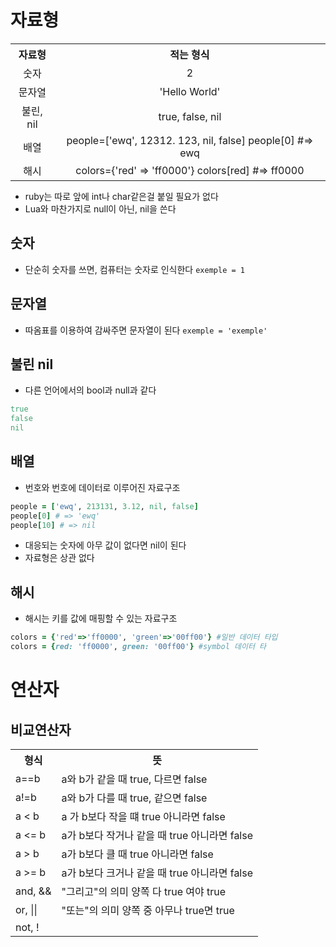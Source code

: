 # 자료형

<table style="margin:auto; width: 100%; text-size: 50px">
<tr>
<th style="text-align: center; padding: auto">
자료형
</th>
<th style="text-align: center; padding: auto">
적는 형식
</th>
</tr>
<tr>
<td style="text-align: center; padding: auto">
숫자
</td >
<td style="text-align: center; padding: auto">
2
</td>
</tr>
<tr>
<td style="text-align: center; padding: auto">
문자열
</td>
<td style="text-align: center; padding: auto">
'Hello World'
</td>
</tr>
<tr >
<td style="text-align: center; padding: auto">
불린, nil
</td>
<td style="text-align: center; padding: auto">
true, false, nil
</td>
</tr>
<tr>
<td style="text-align: center; padding: auto">
배열
</td>
<td style="text-align: center; padding: auto">
people=['ewq', 12312. 123, nil, false]
people[0] #=> ewq
</td>
</tr>
<tr>
<td style="text-align: center; padding: auto">
해시
</td>
<td style="text-align: center; padding: auto">
colors={'red' => 'ff0000'}
colors[red] #=> ff0000
</td>
</tr>
</table>

- ruby는 따로 앞에 int나 char같은걸 붙일 필요가 없다
- Lua와 마찬가지로 null이 아닌, nil을 쓴다 
## 숫자
 - 단순히 숫자를 쓰면, 컴퓨터는 숫자로 인식한다
 `exemple = 1`

## 문자열
- 따옴표를 이용하여 감싸주면 문자열이 된다
`exemple = 'exemple'`

## 불린 nil

- 다른 언어에서의 bool과 null과 같다
```ruby
true
false
nil
```

## 배열

- 번호와 번호에 데이터로 이루어진 자료구조

```ruby
people = ['ewq', 213131, 3.12, nil, false]
people[0] # => 'ewq'
people[10] # => nil
```
- 대응되는 숫자에 아무 값이 없다면 nil이 된다
- 자료형은 상관 없다

## 해시

- 해시는 키를 값에 매핑할 수 있는 자료구조 

```ruby
colors = {'red'=>'ff0000', 'green'=>'00ff00'} #일반 데이터 타입
colors = {red: 'ff0000', green: '00ff00'} #symbol 데이터 타
```
# 연산자

## 비교연산자

<table>
<tr>
<th style="text-align:center">
형식
</th>
<th style="text-align:center">
뜻
</th>
</tr>
<tr>
<td>
a==b
</td>
<td>
a와 b가 같을 때 true, 다르면 false
</td>
</tr>
<tr>
<td>
a!=b
</td>
<td>
a와 b가 다를 때 true, 같으면 false
</td>
</tr>
<tr>
<td>
a < b
</td>
<td>
a 가 b보다 작을 떄 true 아니라면 false
</td>
</tr>
<tr>
<td>
a <= b
</td>
<td>
a가 b보다 작거나 같을 때 true 아니라면 false
</td>
</tr>
<tr>
<td>
a > b
</td>
<td>
a가 b보다 클 때 true 아니라면 false
</td>
</tr>
<tr>
<td>
a >= b
</td>
<td>
a가 b보다 크거나 같을 때 true 아니라면 false
</td>
</tr>
<tr>
<td>
and, &&
</td>
<td>
"그리고"의 의미 양쪽 다 true 여야 true
</td>
</tr>
<tr>
<td>
or, ||
</td>
<td>
"또는"의 의미 양쪽 중 아무나 true면 true
</td>
</tr>
<tr>
<td>
not, !
</td>
<td>
</td>
</tr>
</table>
